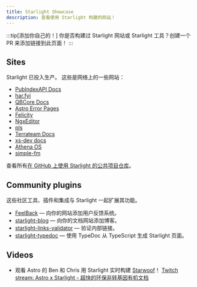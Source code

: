 ```yaml
---
title: Starlight Showcase
description: 查看使用 Starlight 构建的网站！
---
```


:::tip[添加你自己的！]
你是否构建过 Starlight 网站或 Starlight 工具？创建一个 PR 来添加链接到此页面！
:::

## Sites

Starlight 已投入生产。 这些是网络上的一些网站：

- [PubIndexAPI Docs](https://docs.pubindexapi.com/)
- [har.fyi](https://har.fyi/)
- [QBCore Docs](https://brycerussell.github.io/qbcore-docs/)
- [Astro Error Pages](https://astro-error-page-documentation.vercel.app/)
- [Felicity](https://felicity.pages.dev/)
- [NgxEditor](https://sibiraj-s.github.io/ngx-editor/)
- [pls](https://dhruvkb.github.io/pls)
- [Terrateam Docs](https://terrateam.io/docs)
- [xs-dev docs](https://xs-dev.js.org)
- [Athena OS](https://www.athenaos.org)
- [simple-fm](https://simple.arciniega.one)

查看所有[在 GitHub 上使用 Starlight 的公共项目仓库](https://github.com/withastro/starlight/network/dependents)。

## Community plugins

这些社区工具、插件和集成与 Starlight 一起扩展其功能。

- [FeelBack](https://www.feelback.dev/blog/new-astro-starlight-integration/) — 向你的网站添加用户反馈系统。
- [starlight-blog](https://github.com/HiDeoo/starlight-blog) — 向你的文档网站添加博客。
- [starlight-links-validator](https://github.com/HiDeoo/starlight-links-validator) — 验证内部链接。
- [starlight-typedoc](https://github.com/HiDeoo/starlight-typedoc) — 使用 TypeDoc 从 TypeScript 生成 Starlight 页面。

## Videos

- 观看 Astro 的 Ben 和 Chris 用 Starlight 实时构建 [Starwoof](https://starwoof.vercel.app/)！ [Twitch stream: Astro x Starlight - 超快的环保非转基因有机文档](https://www.twitch.tv/videos/1841159960)


